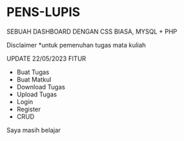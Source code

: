 # PENS-LUPIS
SEBUAH DASHBOARD DENGAN CSS BIASA, MYSQL + PHP

Disclaimer *untuk pemenuhan tugas mata kuliah


UPDATE 22/05/2023
FITUR
- Buat Tugas
- Buat Matkul
- Download Tugas
- Upload Tugas
- Login
- Register
- CRUD


Saya masih belajar
